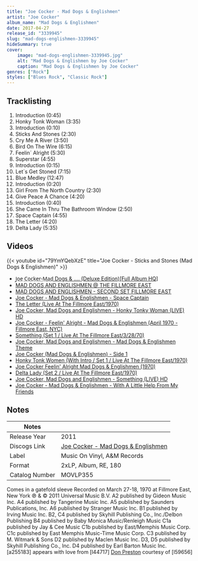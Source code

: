 ```yaml
---
title: "Joe Cocker - Mad Dogs & Englishmen"
artist: "Joe Cocker"
album_name: "Mad Dogs & Englishmen"
date: 2017-04-27
release_id: "3339945"
slug: "mad-dogs-englishmen-3339945"
hideSummary: true
cover:
    image: "mad-dogs-englishmen-3339945.jpg"
    alt: "Mad Dogs & Englishmen by Joe Cocker"
    caption: "Mad Dogs & Englishmen by Joe Cocker"
genres: ["Rock"]
styles: ["Blues Rock", "Classic Rock"]
---
```


## Tracklisting
1. Introduction (0:45)
2. Honky Tonk Woman (3:35)
3. Introduction (0:10)
4. Sticks And Stones (2:30)
5. Cry Me A River (3:50)
6. Bird On The Wire (6:15)
7. Feelin´ Alright (5:30)
8. Superstar (4:55)
9. Introduction (0:15)
10. Let´s Get Stoned (7:15)
11. Blue Medley (12:47)
12. Introduction (0:20)
13. Girl From The North Country (2:30)
14. Give Peace A Chance (4:20)
15. Introduction (0:40)
16. She Came In Thru The Bathroom Window (2:50)
17. Space Captain (4:55)
18. The Letter (4:20)
19. Delta Lady (5:35)

## Videos
{{< youtube id="79YmYQebXzE" title="Joe Cocker - Sticks and Stones (Mad Dogs & Englishmen)" >}}
- [J̤o̤e̤ ̤C̤o̤c̤k̤e̤r̤-̤M̤a̤d̤ Dogs & .... (Deluxe Edition)[Full Album HQ]](https://www.youtube.com/watch?v=tr7EOkIgiqo)
- [MAD DOGS AND ENGLISHMEN @ THE FILLMORE EAST](https://www.youtube.com/watch?v=Ia-IoPMR9Uo)
- [MAD DOGS AND ENGLISHMEN - SECOND SET FILLMORE EAST](https://www.youtube.com/watch?v=2cLV_pIPdNE)
- [Joe Cocker  - Mad Dogs & Englishmen - Space Captain](https://www.youtube.com/watch?v=-407iUd_pFY)
- [The Letter (Live At The Fillmore East/1970)](https://www.youtube.com/watch?v=LlX5IWwizGg)
- [Joe Cocker, Mad Dogs and Englishmen - Honky Tonky Woman (LIVE) HD](https://www.youtube.com/watch?v=P8tqpe99QJw)
- [Joe Cocker - Feelin' Alright - Mad Dogs & Englishmen (April 1970 - Fillmore East, NYC)](https://www.youtube.com/watch?v=uJMzuGVQRyc)
- [Something (Set 1 / Live At The Fillmore East/3/28/70)](https://www.youtube.com/watch?v=EIjikyrW8ak)
- [Joe Cocker, Mad Dogs and Englishmen - Mad Dogs & Englishmen Theme](https://www.youtube.com/watch?v=YrK5GZGqxNg)
- [Joe Cocker (Mad Dogs & Englishmen) - Side 1](https://www.youtube.com/watch?v=7WdO95H_k-4)
- [Honky Tonk Women (With Intro / Set 1 / Live At The Fillmore East/1970)](https://www.youtube.com/watch?v=mkR-RCx2CTo)
- [Joe Cocker Feelin' Alright Mad Dogs & Englishmen (1970)](https://www.youtube.com/watch?v=Xy3NFzw_cfY)
- [Delta Lady (Set 2 / Live At The Fillmore East/1970)](https://www.youtube.com/watch?v=cXwD6mBxFgM)
- [Joe Cocker, Mad Dogs and Englishmen - Something (LIVE) HD](https://www.youtube.com/watch?v=kiT5J61f588)
- [Joe Cocker - Mad Dogs & Englishmen - With A Little Help From My Friends](https://www.youtube.com/watch?v=n6splB7acXc)


## Notes

| Notes          |             |
| ---------------| ----------- |
| Release Year   | 2011 |
| Discogs Link   | [Joe Cocker - Mad Dogs & Englishmen](https://www.discogs.com/release/3339945-Joe-Cocker-Mad-Dogs-Englishmen) |
| Label          | Music On Vinyl, A&M Records |
| Format         | 2xLP, Album, RE, 180 |
| Catalog Number | MOVLP355 |

Comes in a gatefold sleeve  Recorded on March 27-18, 1970 at Fillmore East, New York  ℗ & © 2011 Universal Music B.V. A2 published by Gideon Music Inc. A4 published by Tangerine Music Inc. A5 published by Saunders Publications, Inc. A6 published by Stranger Music Inc. B1 published by Irving Music Inc. B2, C4 published by Skyhill Publishing Co., Inc./Delbon Publishing  B4 published by Baby Monica Music/Renleigh Music C1a published by Jay & Cee Music C1b published by East/Memphis Music Corp. C1c published by East Memphis Music-Time Music Corp. C3 published by M. Witmark & Sons D2 published by Maclen Music Inc. D3, D5 published by Skyhill Publishing Co., Inc. D4 published by Earl Barton Music Inc.  [a255183] appears with love from [l44717] [Don Preston](https://www.discogs.com/artist/791783-Don-Preston-2) courtesy of [l59656]   

